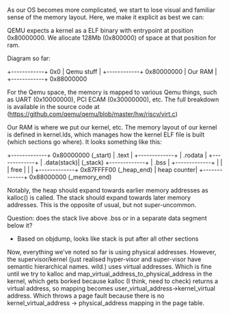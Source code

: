 As our OS becomes more complicated, we start to lose visual and familiar sense of the memory layout. Here, we make it explicit as best we can:

QEMU expects a kernel as a ELF binary with entrypoint at position 0x80000000. We allocate 128Mb (0x800000) of space at that position for ram.

Diagram so far:

+------------+ 0x0
| Qemu stuff |
+------------+ 0x80000000
| Our RAM    |
+------------+ 0x88000000

For the Qemu space, the memory is mapped to various Qemu things, such as UART (0x10000000), PCI ECAM (0x30000000), etc.
The full breakdown is available in the source code at (https://github.com/qemu/qemu/blob/master/hw/riscv/virt.c)

Our RAM is where we put our kernel, etc. The memory layout of our kernel is defined in kernel.lds, which manages how the kernel ELF file
is built (which sections go where). It looks something like this:

+-------------+ 0x80000000 (_start)
| .text       |
+-------------+
| .rodata     |
+-------------+
| .data(stack)| (_stack)
+-------------+
| .bss        |
+-------------+
|             |
|   free      |
|             |
+-------------+ 0x87FFFF00 (_heap_end)
| heap counter|
+-------------+ 0x88000000 (_memory_end)

Notably, the heap should expand towards earlier memory addresses as kalloc() is called. The stack should expand towards later memory addresses.
This is the opposite of usual, but not super-uncommon.

Question: does the stack live above .bss or in a separate data segment below it?
 - Based on objdump, looks like stack is put after all other sections

 Now, everything we've noted so far is using physical addresses. However, the supervisor/kernel (just realised hyper-visor and super-visor 
 have semantic hierarchical names. wild.) uses virtual addresses. Which is fine until we try to kalloc and map_virtual_address_to_physical_address
 in the kernel, which gets borked because kalloc (I think, need to check) returns a virtual address, so mapping becomes user_virtual_address->kernel_virtual
 address. Which throws a page fault because there is no kernel_virtual_address -> physical_address mapping in the page table.
